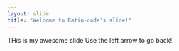 ```yaml
---
layout: slide
title: "Welcome to Ratin-code's slide!"
---
```

THis is my awesome slide
Use the left arrow to go back!
